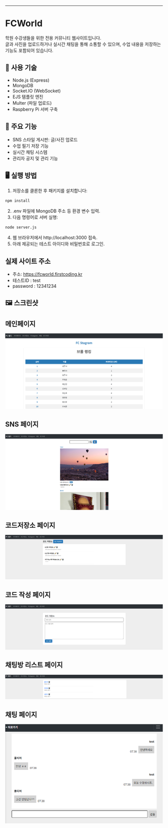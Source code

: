 ---
# FCWorld

학원 수강생들을 위한 전용 커뮤니티 웹사이트입니다.  
글과 사진을 업로드하거나 실시간 채팅을 통해 소통할 수 있으며, 수업 내용을 저장하는 기능도 포함되어 있습니다.

## 🔧 사용 기술

- Node.js (Express)
- MongoDB
- Socket.IO (WebSocket)
- EJS 템플릿 엔진
- Multer (파일 업로드)
- Raspberry Pi 서버 구축

## 📌 주요 기능

- SNS 스타일 게시판: 글/사진 업로드
- 수업 필기 저장 기능
- 실시간 채팅 시스템
- 관리자 공지 및 관리 기능

## 🖥️ 실행 방법

1. 저장소를 클론한 후 패키지를 설치합니다:

```bash
npm install
```
2. .env 파일에 MongoDB 주소 등 환경 변수 입력.
3. 다음 명령어로 서버 실행:
```bash
node server.js
```
4. 웹 브라우저에서 http://localhost:3000 접속.
5. 아래 제공되는 테스트 아이디와 비밀번호로 로그인.

## 실제 사이트 주소
- 주소: https://fcworld.firstcoding.kr
- 테스트ID : test
- password : 12341234

## 🖼️ 스크린샷
## 메인페이지
![화면 예시](screenshots/1.메인페이지.PNG)

## SNS 페이지
![화면 예시](screenshots/2.SNS페이지.PNG)

## 코드저장소 페이지
![화면 예시](screenshots/3.코드저장소페이지.PNG)

## 코드 작성 페이지
![화면 예시](screenshots/4.코드저장소작성페이지.PNG)

## 채팅방 리스트 페이지
![화면 예시](screenshots/5.채팅방리스트페이지.PNG)

## 채팅 페이지
![화면 예시](screenshots/6.채팅작성페이지.PNG)

